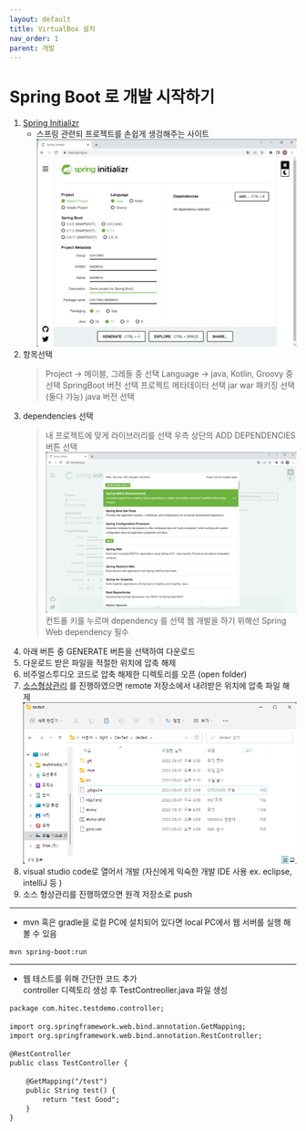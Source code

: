 ```yaml
---
layout: default
title: VirtualBox 설치
nav_order: 1
parent: 개발
---
```


# Spring Boot 로 개발 시작하기

1. [Spring Initializr](https://start.spring.io/, "Spring Initializr") 
    * 스프링 관련되 프로젝트를 손쉽게 생겅해주는 사이트
   ![Spring Initializr](../image/Dev/spring1.png)    
2. 항목선택
    > Project -> 메이블, 그레들 중 선택
    > Language -> java, Kotlin, Groovy 중 선택
    > SpringBoot 버전 선택
    > 프로젝트 메타데이터 선택
    > jar war 패키징 선택 (둘다 가능)
    > java 버전 선택
3. dependencies 선택
    > 내 프로젝트에 맞게 라이브러리를 선택
    > 우측 상단의 ADD DEPENDENCIES 버튼 선택
   ![Spring dependencies](../image/Dev/spring2.png)    
    > 컨트롤 키를 누르며 dependency 를 선택
    > 웹 개발을 하기 위해선 Spring Web dependency 필수      
4. 아래 버튼 중 GENERATE 버튼을 선택하여 다운로드
5. 다운로드 받은 파일을 적절한 위치에 압축 해제
6. 비주얼스투디오 코드로 압축 해제한 디렉토리를 오픈 (open folder)   
7. [소스형상관리](../DevEnv/소스형상관리.md) 를 진행하였으면 remote 저장소에서 내려받은 위치에 압축 파일 해제   
   ![git directory](../image/Dev/spring3.png)    
8. visual studio code로 열어서 개발 (자신에게 익숙한 개발 IDE 사용 ex. eclipse, intelliJ 등 )
9. 소스 형상관리를 진행하였으면 원격 저장소로 push   

---

* mvn 혹은 gradle을 로컬 PC에 설치되어 있다면 local PC에서 웹 서버를 실행 해 볼 수 있음   
```
mvn spring-boot:run
```

---

* 웹 테스트를 위해 간단한 코드 추가   
  controller 디렉토리 생성 후 TestContreoller.java 파일 생성   

  
```
package com.hitec.testdemo.controller;

import org.springframework.web.bind.annotation.GetMapping;
import org.springframework.web.bind.annotation.RestController;

@RestController
public class TestController {
    
    @GetMapping("/test")
    public String test() {
        return "test Good";
    }
}

```